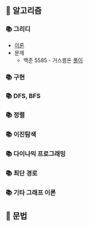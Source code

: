 ## 📍 알고리즘
### 📚 그리디
* [이론](https://github.com/hufs71/code-study/blob/master/python/01%20Greedy%20Algorithm/README.md)
* 문제
  * 백준 5585 - 거스름돈 [풀이](https://github.com/hufs71/code-study/blob/master/python/01%20Greedy%20Algorithm/greedy_5585.py)
### 📚 구현
### 📚 DFS, BFS
### 📚 정렬
### 📚 이진탐색
### 📚 다이나믹 프로그래밍
### 📚 최단 경로
### 📚 기타 그래프 이론

## 📍 문법
